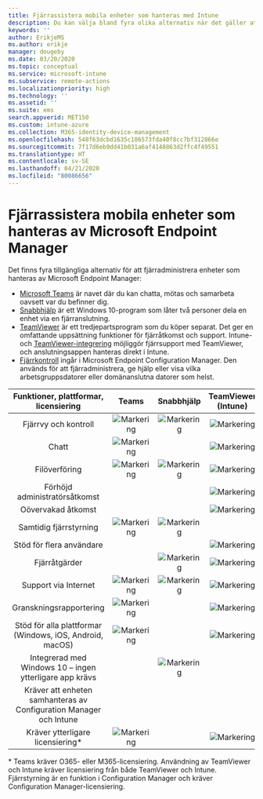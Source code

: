 ```yaml
---
title: Fjärrassistera mobila enheter som hanteras med Intune
description: Du kan välja bland fyra olika alternativ när det gäller att fjärrassistera användarna med sina mobila enheter.
keywords: ''
author: ErikjeMS
ms.author: erikje
manager: dougeby
ms.date: 03/20/2020
ms.topic: conceptual
ms.service: microsoft-intune
ms.subservice: remote-actions
ms.localizationpriority: high
ms.technology: ''
ms.assetid: ''
ms.suite: ems
search.appverid: MET150
ms.custom: intune-azure
ms.collection: M365-identity-device-management
ms.openlocfilehash: 548f63dcbd1635c106573fda40f8cc7bf312866e
ms.sourcegitcommit: 7f17d6eb9dd41b031a6af4148863d2ffc4f49551
ms.translationtype: HT
ms.contentlocale: sv-SE
ms.lasthandoff: 04/21/2020
ms.locfileid: "80086656"
---
```

# <a name="remotely-assist-mobile-devices-managed-by-microsoft-endpoint-manager"></a>Fjärrassistera mobila enheter som hanteras av Microsoft Endpoint Manager

Det finns fyra tillgängliga alternativ för att fjärradministrera enheter som hanteras av Microsoft Endpoint Manager:

- [Microsoft Teams](https://products.office.com/microsoft-teams/) är navet där du kan chatta, mötas och samarbeta oavsett var du befinner dig.
- [Snabbhjälp](https://support.microsoft.com/help/4027243/windows-10-solve-pc-problems-with-quick-assist) är ett Windows 10-program som låter två personer dela en enhet via en fjärranslutning.
- [TeamViewer](https://www.teamviewer.com/) är ett tredjepartsprogram som du köper separat. Det ger en omfattande uppsättning funktioner för fjärråtkomst och support. Intune-och [TeamViewer-integrering](teamviewer-support.md) möjliggör fjärrsupport med TeamViewer, och anslutningsappen hanteras direkt i Intune.
- [Fjärrkontroll](https://docs.microsoft.com/configmgr/core/clients/manage/remote-control/introduction-to-remote-control) ingår i Microsoft Endpoint Configuration Manager. Den används för att fjärradministrera, ge hjälp eller visa vilka arbetsgruppsdatorer eller domänanslutna datorer som helst.

| Funktioner, plattformar, licensiering | **Teams** | Snabbhjälp | TeamViewer (Intune) | Fjärrstyrning (ConfigMgr) |
|:---:|:---:|:---:|:---:|:---:|
| Fjärrvy och kontroll |![Markering](../enrollment/media/enrollment-method-capab/checkmark.png)|![Markering](../enrollment/media/enrollment-method-capab/checkmark.png)|![Markering](../enrollment/media/enrollment-method-capab/checkmark.png)|![Markering](../enrollment/media/enrollment-method-capab/checkmark.png)|
| Chatt |![Markering](../enrollment/media/enrollment-method-capab/checkmark.png)||![Markering](../enrollment/media/enrollment-method-capab/checkmark.png)||
| Filöverföring |![Markering](../enrollment/media/enrollment-method-capab/checkmark.png)|![Markering](../enrollment/media/enrollment-method-capab/checkmark.png)|![Markering](../enrollment/media/enrollment-method-capab/checkmark.png)|![Markering](../enrollment/media/enrollment-method-capab/checkmark.png)|
| Förhöjd administratörsåtkomst |||![Markering](../enrollment/media/enrollment-method-capab/checkmark.png)|![Markering](../enrollment/media/enrollment-method-capab/checkmark.png)|
| Oövervakad åtkomst |||![Markering](../enrollment/media/enrollment-method-capab/checkmark.png)|![Markering](../enrollment/media/enrollment-method-capab/checkmark.png)|
| Samtidig fjärrstyrning |![Markering](../enrollment/media/enrollment-method-capab/checkmark.png)|![Markering](../enrollment/media/enrollment-method-capab/checkmark.png)|||
| Stöd för flera användare |||![Markering](../enrollment/media/enrollment-method-capab/checkmark.png)|![Markering](../enrollment/media/enrollment-method-capab/checkmark.png)|
| Fjärråtgärder ||![Markering](../enrollment/media/enrollment-method-capab/checkmark.png)|![Markering](../enrollment/media/enrollment-method-capab/checkmark.png)|![Markering](../enrollment/media/enrollment-method-capab/checkmark.png)|
| Support via Internet |![Markering](../enrollment/media/enrollment-method-capab/checkmark.png)|![Markering](../enrollment/media/enrollment-method-capab/checkmark.png)|![Markering](../enrollment/media/enrollment-method-capab/checkmark.png)||
| Granskningsrapportering |![Markering](../enrollment/media/enrollment-method-capab/checkmark.png)||![Markering](../enrollment/media/enrollment-method-capab/checkmark.png)|![Markering](../enrollment/media/enrollment-method-capab/checkmark.png)|
| Stöd för alla plattformar (Windows, iOS, Android, macOS) |![Markering](../enrollment/media/enrollment-method-capab/checkmark.png)||![Markering](../enrollment/media/enrollment-method-capab/checkmark.png)||
| Integrerad med Windows 10 – ingen ytterligare app krävs ||![Markering](../enrollment/media/enrollment-method-capab/checkmark.png)|||
| Kräver att enheten samhanteras av Configuration Manager och Intune ||||![Markering](../enrollment/media/enrollment-method-capab/checkmark.png)|
| Kräver ytterligare licensiering\* |![Markering](../enrollment/media/enrollment-method-capab/checkmark.png)||![Markering](../enrollment/media/enrollment-method-capab/checkmark.png)|![Markering](../enrollment/media/enrollment-method-capab/checkmark.png)|

\* Teams kräver O365- eller M365-licensiering. Användning av TeamViewer och Intune kräver licensiering från både TeamViewer och Intune. Fjärrstyrning är en funktion i Configuration Manager och kräver Configuration Manager-licensiering.
